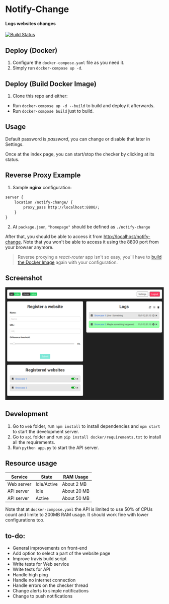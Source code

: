 # Notify-Change
#### Logs websites changes
[![Build Status](https://travis-ci.com/ivanch/notify-change.svg?token=EiwZJLp9isLBJ89qdmD6&branch=master)](https://travis-ci.com/ivanch/notify-change)

## Deploy (Docker)
1. Configure the `docker-compose.yaml` file as you need it.
2. Simply run `docker-compose up -d`.

## Deploy (Build Docker Image)
1. Clone this repo and either:
* Run `docker-compose up -d --build` to build and deploy it afterwards.
* Run `docker-compose build` just to build.


## Usage
Default password is *password*, you can change or disable that later in Settings.

Once at the index page, you can start/stop the checker by clicking at its status.


## Reverse Proxy Example
1. Sample **nginx** configuration:
```
server {
    location /notify-change/ {
        proxy_pass http://localhost:8800/;
    }
}
```
2. At `package.json`, `"homepage"` should be defined as `./notify-change`

After that, you should be able to access it from [http://localhost/notify-change](http://localhost/notify-change). Note that you won't be able to access it using the 8800 port from your browser anymore.

>Reverse proxying a *react-router* app isn't so easy, you'll have to [build the Docker Image](#deploy-build-docker-image) again with your configuration.

## Screenshot

![Index page](assets/index.png)

## Development
1. Go to `web` folder, run `npm install` to install dependencies and `npm start` to start the development server.
2. Go to `api` folder and run `pip install docker/requirements.txt` to install all the requirements.
3. Run `python app.py` to start the API server.

## Resource usage
| Service | State | RAM Usage |
|---------|-------|-----------|
| Web server | Idle/Active | About 2 MB |
| API server | Idle | About 20 MB |
| API server | Active | About 50 MB |

Note that at `docker-compose.yaml` the API is limited to use 50% of CPUs count and limite to 200MB RAM usage. It should work fine with lower configurations too.

## to-do:
* General improvements on front-end
* Add option to select a part of the website page
* Improve travis build script
* Write tests for Web service
* Write tests for API
* Handle high ping
* Handle no internet connection
* Handle errors on the checker thread
* Change alerts to simple notifications
* Change to push notifications